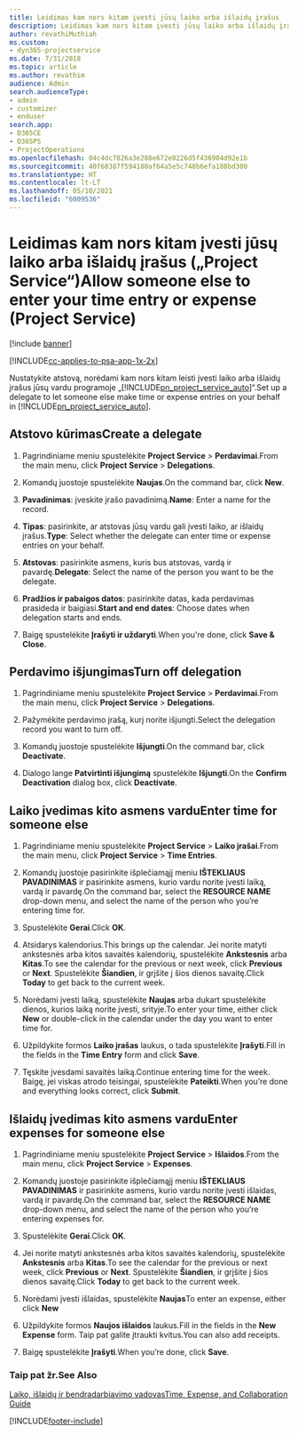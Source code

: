 ```yaml
---
title: Leidimas kam nors kitam įvesti jūsų laiko arba išlaidų įrašus
description: Leidimas kam nors kitam įvesti jūsų laiko arba išlaidų įrašus „Project Service“
author: revathiMuthiah
ms.custom:
- dyn365-projectservice
ms.date: 7/31/2018
ms.topic: article
ms.author: revathim
audience: Admin
search.audienceType:
- admin
- customizer
- enduser
search.app:
- D365CE
- D365PS
- ProjectOperations
ms.openlocfilehash: 04c4dc7826a3e288e672e0226d5f436904d92e1b
ms.sourcegitcommit: 40f68387f594180af64a5e5c748b6efa188bd300
ms.translationtype: HT
ms.contentlocale: lt-LT
ms.lasthandoff: 05/10/2021
ms.locfileid: "6009536"
---
```

# <a name="allow-someone-else-to-enter-your-time-entry-or-expense-project-service"></a><span data-ttu-id="d7f92-103">Leidimas kam nors kitam įvesti jūsų laiko arba išlaidų įrašus („Project Service“)</span><span class="sxs-lookup"><span data-stu-id="d7f92-103">Allow someone else to enter your time entry or expense (Project Service)</span></span>

[!include [banner](../includes/psa-now-project-operations.md)]

[!INCLUDE[cc-applies-to-psa-app-1x-2x](../includes/cc-applies-to-psa-app-1x-2x.md)]

<span data-ttu-id="d7f92-104">Nustatykite atstovą, norėdami kam nors kitam leisti įvesti laiko arba išlaidų įrašus jūsų vardu programoje „[!INCLUDE[pn_project_service_auto](../includes/pn-project-service-auto.md)]“.</span><span class="sxs-lookup"><span data-stu-id="d7f92-104">Set up a delegate to let someone else make time or expense entries on your behalf in [!INCLUDE[pn_project_service_auto](../includes/pn-project-service-auto.md)].</span></span>  
  
## <a name="create-a-delegate"></a><span data-ttu-id="d7f92-105">Atstovo kūrimas</span><span class="sxs-lookup"><span data-stu-id="d7f92-105">Create a delegate</span></span>  
  
1.  <span data-ttu-id="d7f92-106">Pagrindiniame meniu spustelėkite **Project Service** > **Perdavimai**.</span><span class="sxs-lookup"><span data-stu-id="d7f92-106">From the main menu, click **Project Service** > **Delegations**.</span></span>  
  
2.  <span data-ttu-id="d7f92-107">Komandų juostoje spustelėkite **Naujas**.</span><span class="sxs-lookup"><span data-stu-id="d7f92-107">On the command bar, click **New**.</span></span>  
  
3. <span data-ttu-id="d7f92-108">**Pavadinimas**: įveskite įrašo pavadinimą.</span><span class="sxs-lookup"><span data-stu-id="d7f92-108">**Name**: Enter a name for the record.</span></span>  
  
4. <span data-ttu-id="d7f92-109">**Tipas**: pasirinkite, ar atstovas jūsų vardu gali įvesti laiko, ar išlaidų įrašus.</span><span class="sxs-lookup"><span data-stu-id="d7f92-109">**Type**: Select whether the delegate can enter time or expense entries on your behalf.</span></span>  
  
5. <span data-ttu-id="d7f92-110">**Atstovas**: pasirinkite asmens, kuris bus atstovas, vardą ir pavardę.</span><span class="sxs-lookup"><span data-stu-id="d7f92-110">**Delegate**: Select the name of the person you want to be the delegate.</span></span>  
  
6. <span data-ttu-id="d7f92-111">**Pradžios ir pabaigos datos**: pasirinkite datas, kada perdavimas prasideda ir baigiasi.</span><span class="sxs-lookup"><span data-stu-id="d7f92-111">**Start and end dates**: Choose dates when delegation starts and ends.</span></span>  
  
7.  <span data-ttu-id="d7f92-112">Baigę spustelėkite **Įrašyti ir uždaryti**.</span><span class="sxs-lookup"><span data-stu-id="d7f92-112">When you're done, click **Save & Close**.</span></span>  
  
## <a name="turn-off-delegation"></a><span data-ttu-id="d7f92-113">Perdavimo išjungimas</span><span class="sxs-lookup"><span data-stu-id="d7f92-113">Turn off delegation</span></span>  
  
1.  <span data-ttu-id="d7f92-114">Pagrindiniame meniu spustelėkite **Project Service** > **Perdavimai**.</span><span class="sxs-lookup"><span data-stu-id="d7f92-114">From the main menu, click **Project Service** > **Delegations**.</span></span>  
  
2.  <span data-ttu-id="d7f92-115">Pažymėkite perdavimo įrašą, kurį norite išjungti.</span><span class="sxs-lookup"><span data-stu-id="d7f92-115">Select the delegation record you want to turn off.</span></span>  
  
3.  <span data-ttu-id="d7f92-116">Komandų juostoje spustelėkite **Išjungti**.</span><span class="sxs-lookup"><span data-stu-id="d7f92-116">On the command bar, click **Deactivate**.</span></span>  
  
4.  <span data-ttu-id="d7f92-117">Dialogo lange **Patvirtinti išjungimą** spustelėkite **Išjungti**.</span><span class="sxs-lookup"><span data-stu-id="d7f92-117">On the **Confirm Deactivation** dialog box, click **Deactivate**.</span></span>  
  
## <a name="enter-time-for-someone-else"></a><span data-ttu-id="d7f92-118">Laiko įvedimas kito asmens vardu</span><span class="sxs-lookup"><span data-stu-id="d7f92-118">Enter time for someone else</span></span>  
  
1.  <span data-ttu-id="d7f92-119">Pagrindiniame meniu spustelėkite **Project Service** > **Laiko įrašai**.</span><span class="sxs-lookup"><span data-stu-id="d7f92-119">From the main menu, click **Project Service** > **Time Entries**.</span></span>  
  
2.  <span data-ttu-id="d7f92-120">Komandų juostoje pasirinkite išplečiamąjį meniu **IŠTEKLIAUS PAVADINIMAS** ir pasirinkite asmens, kurio vardu norite įvesti laiką, vardą ir pavardę.</span><span class="sxs-lookup"><span data-stu-id="d7f92-120">On the command bar, select the **RESOURCE NAME** drop-down menu, and select the name of the person who you’re entering time for.</span></span>  
  
3.  <span data-ttu-id="d7f92-121">Spustelėkite **Gerai**.</span><span class="sxs-lookup"><span data-stu-id="d7f92-121">Click **OK**.</span></span>  
  
4.  <span data-ttu-id="d7f92-122">Atsidarys kalendorius.</span><span class="sxs-lookup"><span data-stu-id="d7f92-122">This brings up the calendar.</span></span> <span data-ttu-id="d7f92-123">Jei norite matyti ankstesnės arba kitos savaitės kalendorių, spustelėkite **Ankstesnis** arba **Kitas**.</span><span class="sxs-lookup"><span data-stu-id="d7f92-123">To see the calendar for the previous or next week, click **Previous** or **Next**.</span></span> <span data-ttu-id="d7f92-124">Spustelėkite **Šiandien**, ir grįšite į šios dienos savaitę.</span><span class="sxs-lookup"><span data-stu-id="d7f92-124">Click **Today** to get back to the current week.</span></span>  
  
5.  <span data-ttu-id="d7f92-125">Norėdami įvesti laiką, spustelėkite **Naujas** arba dukart spustelėkite dienos, kurios laiką norite įvesti, srityje.</span><span class="sxs-lookup"><span data-stu-id="d7f92-125">To enter your time, either click **New** or double-click in the calendar under the day you want to enter time for.</span></span>  
  
6.  <span data-ttu-id="d7f92-126">Užpildykite formos **Laiko įrašas** laukus, o tada spustelėkite **Įrašyti**.</span><span class="sxs-lookup"><span data-stu-id="d7f92-126">Fill in the fields in the **Time Entry** form and click **Save**.</span></span>  
  
7.  <span data-ttu-id="d7f92-127">Tęskite įvesdami savaitės laiką.</span><span class="sxs-lookup"><span data-stu-id="d7f92-127">Continue entering time for the week.</span></span> <span data-ttu-id="d7f92-128">Baigę, jei viskas atrodo teisingai, spustelėkite **Pateikti**.</span><span class="sxs-lookup"><span data-stu-id="d7f92-128">When you’re done and everything looks correct, click **Submit**.</span></span>  
  
## <a name="enter-expenses-for-someone-else"></a><span data-ttu-id="d7f92-129">Išlaidų įvedimas kito asmens vardu</span><span class="sxs-lookup"><span data-stu-id="d7f92-129">Enter expenses for someone else</span></span>  
  
1.  <span data-ttu-id="d7f92-130">Pagrindiniame meniu spustelėkite **Project Service** > **Išlaidos**.</span><span class="sxs-lookup"><span data-stu-id="d7f92-130">From the main menu, click **Project Service** > **Expenses**.</span></span>  
  
2.  <span data-ttu-id="d7f92-131">Komandų juostoje pasirinkite išplečiamąjį meniu **IŠTEKLIAUS PAVADINIMAS** ir pasirinkite asmens, kurio vardu norite įvesti išlaidas, vardą ir pavardę.</span><span class="sxs-lookup"><span data-stu-id="d7f92-131">On the command bar, select the **RESOURCE NAME** drop-down menu, and select the name of the person who you’re entering expenses for.</span></span>  
  
3.  <span data-ttu-id="d7f92-132">Spustelėkite **Gerai**.</span><span class="sxs-lookup"><span data-stu-id="d7f92-132">Click **OK**.</span></span>  
  
4.  <span data-ttu-id="d7f92-133">Jei norite matyti ankstesnės arba kitos savaitės kalendorių, spustelėkite **Ankstesnis** arba **Kitas**.</span><span class="sxs-lookup"><span data-stu-id="d7f92-133">To see the calendar for the previous or next week, click **Previous** or **Next**.</span></span> <span data-ttu-id="d7f92-134">Spustelėkite **Šiandien**, ir grįšite į šios dienos savaitę.</span><span class="sxs-lookup"><span data-stu-id="d7f92-134">Click **Today** to get back to the current week.</span></span>  
  
5.  <span data-ttu-id="d7f92-135">Norėdami įvesti išlaidas, spustelėkite **Naujas**</span><span class="sxs-lookup"><span data-stu-id="d7f92-135">To enter an expense, either click **New**</span></span>  
  
6.  <span data-ttu-id="d7f92-136">Užpildykite formos **Naujos išlaidos** laukus.</span><span class="sxs-lookup"><span data-stu-id="d7f92-136">Fill in the fields in the **New Expense** form.</span></span> <span data-ttu-id="d7f92-137">Taip pat galite įtraukti kvitus.</span><span class="sxs-lookup"><span data-stu-id="d7f92-137">You can also add receipts.</span></span>  
  
7.  <span data-ttu-id="d7f92-138">Baigę spustelėkite **Įrašyti**.</span><span class="sxs-lookup"><span data-stu-id="d7f92-138">When you’re done, click **Save**.</span></span>  
  
### <a name="see-also"></a><span data-ttu-id="d7f92-139">Taip pat žr.</span><span class="sxs-lookup"><span data-stu-id="d7f92-139">See Also</span></span>  
 [<span data-ttu-id="d7f92-140">Laiko, išlaidų ir bendradarbiavimo vadovas</span><span class="sxs-lookup"><span data-stu-id="d7f92-140">Time, Expense, and Collaboration Guide</span></span>](../psa/time-expense-collaboration-guide.md)


[!INCLUDE[footer-include](../includes/footer-banner.md)]